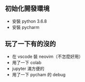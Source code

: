 ## 初始化開發環境
- 安裝 python 3.6.8
- 安裝 pycharm
## 玩了一下有的沒的
- 在 vscode 裝 neovim（不怎麼好用）
- 用了一下 colab
- jupyter 滿方便的
- 用了一下 pycham 的 debug
